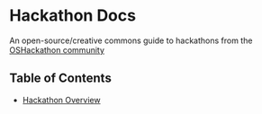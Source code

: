 # Hackathon Docs

An open-source/creative commons guide to hackathons from the [OSHackathon community](https://www.oshackathon.com)


## Table of Contents

* [Hackathon Overview](./docs/hackathons-overview)
